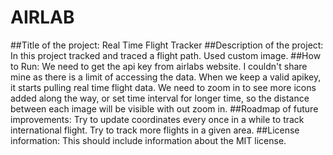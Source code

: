 # AIRLAB

##Title of the project: Real Time Flight Tracker
##Description of the project: In this project tracked and traced a flight path. Used custom image.
##How to Run: We need to get the api key from airlabs website. I couldn't share mine as there is a limit of accessing the data. When we keep a valid apikey, it starts pulling real time flight data. We need to zoom in to see more icons added along the way, or set time interval for longer time, so the distance between each image will be visible with out zoom in.
##Roadmap of future improvements: Try to update coordinates every once in a while to track international flight. Try to track more flights in a given area. 
##License information: This should include information about the MIT license. 